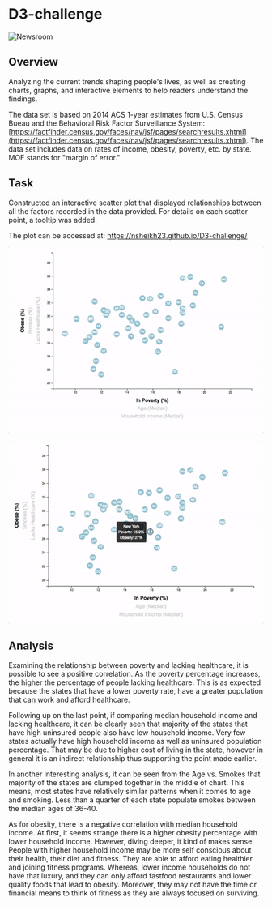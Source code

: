 # D3-challenge

![Newsroom](https://media.giphy.com/media/v2xIous7mnEYg/giphy.gif)

## Overview

Analyzing the current trends shaping people's lives, as well as creating charts, graphs, and interactive elements to help readers understand the findings.

The data set is based on 2014 ACS 1-year estimates from U.S. Census Bueau and the Behavioral Risk Factor Surveillance System: [https://factfinder.census.gov/faces/nav/jsf/pages/searchresults.xhtml](https://factfinder.census.gov/faces/nav/jsf/pages/searchresults.xhtml). The data set includes data on rates of income, obesity, poverty, etc. by state. MOE stands for "margin of error."

## Task
Constructed an interactive scatter plot that displayed relationships between all the factors recorded in the data provided. For details on each scatter point, a tooltip was added. 

The plot can be accessed at: https://nsheikh23.github.io/D3-challenge/

![7-animated-scatter](Images/7-animated-scatter.gif)

![8-tooltip](Images/8-tooltip.gif)

## Analysis

Examining the relationship between poverty and lacking healthcare, it is possible to see a positive correlation. As the poverty percentage increases, the higher the percentage of people lacking healthcare. This is as expected because the states that have a lower poverty rate, have a greater population that can work and afford healthcare.

Following up on the last point, if comparing median household income and lacking healthcare, it can be clearly seen that majority of the states that have high uninsured people also have low household income. Very few states actually have high household income as well as uninsured population percentage. That may be due to higher cost of living in the state, however in general it is an indirect relationship thus supporting the point made earlier.

In another interesting analysis, it can be seen from the Age vs. Smokes that majority of the states are clumped together in the middle of chart. This means, most states have relatively similar patterns when it comes to age and smoking. Less than a quarter of each state populate smokes between the median ages of 36-40.

As for obesity, there is a negative correlation with median household income. At first, it seems strange there is a higher obesity percentage with lower household income. However, diving deeper, it kind of makes sense. People with higher household income may be more self conscious about their health, their diet and fitness. They are able to afford eating healthier and joining fitness programs. Whereas, lower income households do not have that luxury, and they can only afford fastfood restaurants and lower quality foods that lead to obesity. Moreover, they
may not have the time or financial means to think of fitness as they are always focused on surviving.
